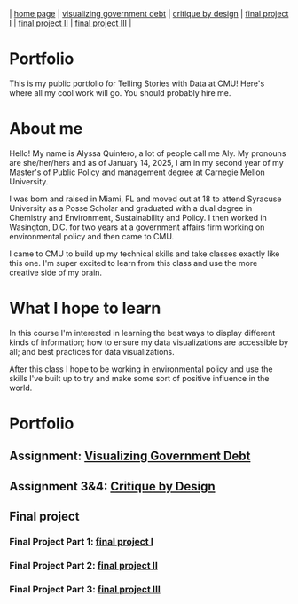 | [home page](https://amquinte99.github.io/quintero-portfolio/) | [visualizing government debt](visualizing-government-debt) | [critique by design](critique-by-design) | [final project I](final-project-part-one) | [final project II](final-project-part-two) | [final project III](final-project-part-three) |

# Portfolio
This is my public portfolio for Telling Stories with Data at CMU!  Here's where all my cool work will go.  You should probably hire me. 

# About me
Hello! My name is Alyssa Quintero, a lot of people call me Aly. My pronouns are she/her/hers and as of January 14, 2025, I am in my second year of my Master's of Public Policy and management degree at Carnegie Mellon University. 

I was born and raised in Miami, FL and moved out at 18 to attend Syracuse University as a Posse Scholar and graduated with a dual degree in Chemistry and Environment, Sustainability and Policy. I then worked in Wasington, D.C. for two years at a government affairs firm working on environmental policy and then came to CMU.

I came to CMU to build up my technical skills and take classes exactly like this one. I'm super excited to learn from this class and use the more creative side of my brain. 

# What I hope to learn
In this course I'm interested in learning the best ways to display different kinds of information; how to ensure my data visualizations are accessible by all; and best practices for data visualizations. 

After this class I hope to be working in environmental policy and use the skills I've built up to try and make some sort of positive influence in the world. 

# Portfolio

## Assignment: [Visualizing Government Debt](visualizing-government-debt)

## Assignment 3&4: [Critique by Design](critique-by-design)

## Final project

### Final Project Part 1: [final project I](final-project-part-one)

### Final Project Part 2: [final project II](final-project-part-three)

### Final Project Part 3: [final project III](final-project-part-two)
